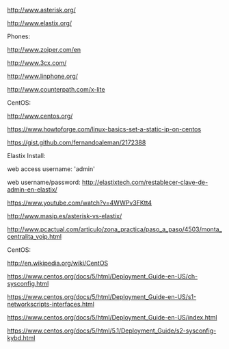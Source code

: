 http://www.asterisk.org/

http://www.elastix.org/

Phones:

http://www.zoiper.com/en

http://www.3cx.com/

http://www.linphone.org/

http://www.counterpath.com/x-lite

CentOS:

http://www.centos.org/

https://www.howtoforge.com/linux-basics-set-a-static-ip-on-centos

https://gist.github.com/fernandoaleman/2172388

Elastix Install:

web access username: 'admin' 

web username/password: http://elastixtech.com/restablecer-clave-de-admin-en-elastix/

https://www.youtube.com/watch?v=4WWPv3FKtt4

http://www.masip.es/asterisk-vs-elastix/

http://www.pcactual.com/articulo/zona_practica/paso_a_paso/4503/monta_centralita_voip.html

CentOS:

http://en.wikipedia.org/wiki/CentOS

https://www.centos.org/docs/5/html/Deployment_Guide-en-US/ch-sysconfig.html

https://www.centos.org/docs/5/html/Deployment_Guide-en-US/s1-networkscripts-interfaces.html

https://www.centos.org/docs/5/html/Deployment_Guide-en-US/index.html

https://www.centos.org/docs/5/html/5.1/Deployment_Guide/s2-sysconfig-kybd.html


